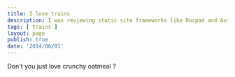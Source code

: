 ```yaml
---
title: I love trains
description: I was reviewing static site frameworks like Docpad and Assemble, but I realised that eventually when working on most sites you need some sort of interactivity for things like contact forms and other things. Besides Express doesn't add that much overhead to projects - it's barely more complex than using a static framework and much more flexible. 
tags: [ trains ]
layout: page
publish: true
date: '2014/06/01'
---
```


Don't you just love crunchy oatmeal ?
